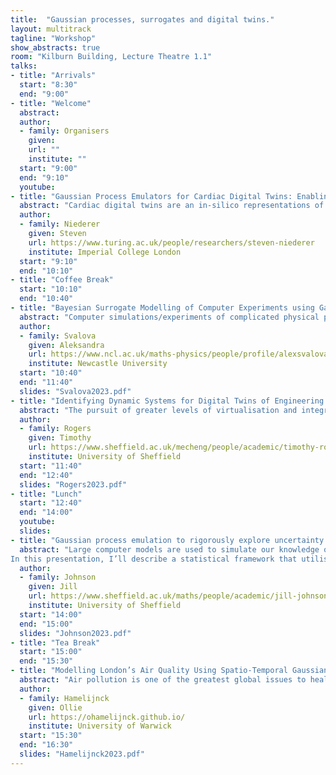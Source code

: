 ```yaml
---
title:  "Gaussian processes, surrogates and digital twins."
layout: multitrack
tagline: "Workshop"
show_abstracts: true
room: "Kilburn Building, Lecture Theatre 1.1"
talks:
- title: "Arrivals"
  start: "8:30"
  end: "9:00"
- title: "Welcome"    
  abstract:
  author:
  - family: Organisers
    given: 
    url: ""
    institute: ""   
  start: "9:00"
  end: "9:10"
  youtube:
- title: "Gaussian Process Emulators for Cardiac Digital Twins: Enabling Scalable Patient-Specific Modeling "
  abstract: "Cardiac digital twins are an in-silico representations of a patient’s heart, continually updated as new data emerges. These multi-scale physics and physiology constrained models, characterized by over 100 intricate parameters, demand substantial computational resources for their calibration and analysis. Historically, the systematic analysis of model sensitivity, model calibration, and uncertainty estimation for a multitude of patient-specific computational models has been computationally infeasible. In this presentation Prof. Steven Niederer will share early case studies and illustrative examples demonstrating how Gaussian Process Emulators are enabling construction of individual patient heart models from clinical data."
  author:
  - family: Niederer
    given: Steven
    url: https://www.turing.ac.uk/people/researchers/steven-niederer
    institute: Imperial College London
  start: "9:10"
  end: "10:10"
- title: "Coffee Break"
  start: "10:10"
  end: "10:40"    
- title: "Bayesian Surrogate Modelling of Computer Experiments using Gaussian Processes "
  abstract: "Computer simulations/experiments of complicated physical processes are a cost-effective way of investigating input-output relationships. Though they provide an efficiency gain when compared to in-situ or laboratory experiments, computer simulations can still be very time- and computationally expensive. Surrogate models can alleviate this expense and Gaussian processes have recently been widely used in emulating computer experiments in particular. In this work, Gaussian processes are used to emulate deterioration of large infrastructure assets, such as transport cuttings. The emulation allows to approximate the relationship between deterioration and earthwork properties, e.g. height, slope angle, and soil strength. As the resulting Gaussian model is hierarchical, it can have hundreds of parameters that need to be optimised for which we use Bayesian modelling. The resulting model can be used in real time to estimate the extent of earthwork deterioration and has the potential to inform slope maintenance and design."
  author:
  - family: Svalova 
    given: Aleksandra
    url: https://www.ncl.ac.uk/maths-physics/people/profile/alexsvalova.html
    institute: Newcastle University
  start: "10:40"
  end: "11:40"
  slides: "Svalova2023.pdf"  
- title: "Identifying Dynamic Systems for Digital Twins of Engineering Assets "
  abstract: "The pursuit of greater levels of virtualisation and integration of data and models in engineering is currently expressed as the desire to construct a digital twin of an asset. This twin is then used to inform operational and maintenance decisions, assist in design and planning and provide greater insight into performance. One key challenge is ensuring that the twin accurately reproduces the behaviour of the physical structure. This aim can be approached via physical modelling, data-driven methods or a combination of the two. This talk will focus on one task within the wider framework, that of identifying dynamic systems (those governed by ordinary or partial differential equations) from data whilst respecting prior knowledge about the system. The tool of choice will be the Gaussian process (GP) which provides a flexible Bayesian framework in which to conduct this identification. Challenges are associated with the use of the GP, namely that in its standard form it will only learn *static* maps from inputs to outputs so cannot be directly applied to dynamic data. It will be shown how, in the setting of dynamic system identification, the GP can still be a powerful and valuable tool. Of particular interest, will be how the GP allows for encoding of engineering knowledge in the structure of the model to allow for more efficient identification than a purely black-box approach. " 
  author:
  - family: Rogers	  
    given: Timothy
    url: https://www.sheffield.ac.uk/mecheng/people/academic/timothy-rogers
    institute: University of Sheffield
  start: "11:40"
  end: "12:40"
  slides: "Rogers2023.pdf"
- title: "Lunch"
  start: "12:40"
  end: "14:00"
  youtube:
  slides: 
- title: "Gaussian process emulation to rigorously explore uncertainty in complex models of the atmosphere and climate "
  abstract: "Large computer models are used to simulate our knowledge of complex systems like the atmosphere and climate, with the aim to better understand and predict the system’s behaviour, how it might evolve and how it could respond to future changes. However, these models are inherently uncertain with many uncertain inputs (parameters), and we need to understand how this uncertainty can affect our predictions.
In this presentation, I’ll describe a statistical framework that utilises Gaussian Process emulators (surrogate models) alongside a variety of other statistical techniques to examine the effects of parameter uncertainties on outputs from complex models. We will see examples of the application of this approach with real models from atmospheric science. In particular, I’ll show results from a large study of the Met Office’s climate model in which we explore the effect of parameter uncertainties on predictions of how aerosols (tiny particles in the atmosphere) have affected the Earth's energy balance since pre-industrial times, known as the 'aerosol radiative forcing', and describe our efforts to use observations from ship campaigns, flight campaigns and ground stations to try to reduce this uncertainty. We’ll also consider some of the challenges in the practical application of this kind of approach with real-world models."
  author:
  - family: Johnson 
    given: Jill
    url: https://www.sheffield.ac.uk/maths/people/academic/jill-johnson
    institute: University of Sheffield
  start: "14:00"
  end: "15:00"
  slides: "Johnson2023.pdf"  
- title: "Tea Break"
  start: "15:00"
  end: "15:30"
- title: "Modelling London’s Air Quality Using Spatio-Temporal Gaussian Processes "
  abstract: "Air pollution is one of the greatest global issues to health. In cities like London, it has become a major topic of concern, with many policies and interventions implemented to manage the problem. However, there is a big demand for accurate data-driven models that can provide real-time information and short-term forecasts. In this talk, I describe an approach for constructing such models using Gaussian processes. In particular, I will focus on a scalable approach to Gaussian process inference that combines spatio-temporal filtering with natural gradient variational inference, resulting in a non-conjugate GP method for multivariate data that scales linearly with respect to time. This leads to an efficient and accurate method for large spatio-temporal problems that I will demonstrate on London’s Air Quality."   
  author:
  - family: Hamelijnck
    given: Ollie
    url: https://ohamelijnck.github.io/
    institute: University of Warwick
  start: "15:30"
  end: "16:30"
  slides: "Hamelijnck2023.pdf"
---
```

